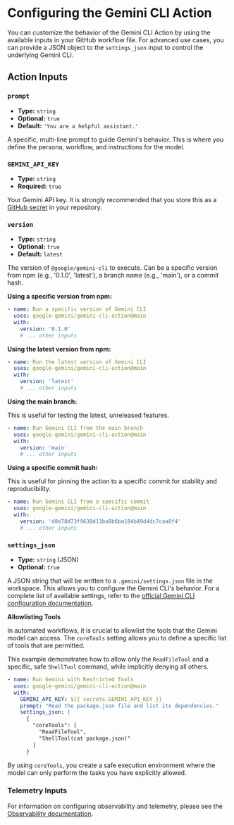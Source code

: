 # Configuring the Gemini CLI Action

You can customize the behavior of the Gemini CLI Action by using the available inputs in your GitHub workflow file. For advanced use cases, you can provide a JSON object to the `settings_json` input to control the underlying Gemini CLI.

## Action Inputs

### `prompt`

-   **Type:** `string`
-   **Optional:** `true`
-   **Default:** `'You are a helpful assistant.'`

A specific, multi-line prompt to guide Gemini's behavior. This is where you define the persona, workflow, and instructions for the model.

### `GEMINI_API_KEY`

-   **Type:** `string`
-   **Required:** `true`

Your Gemini API key. It is strongly recommended that you store this as a [GitHub secret](https://docs.github.com/en/actions/security-guides/using-secrets-in-github-actions) in your repository.

### `version`

-   **Type:** `string`
-   **Optional:** `true`
-   **Default:** `latest`

The version of `@google/gemini-cli` to execute. Can be a specific version from npm (e.g., '0.1.0', 'latest'), a branch name (e.g., 'main'), or a commit hash.

**Using a specific version from npm:**

```yaml
- name: Run a specific version of Gemini CLI
  uses: google-gemini/gemini-cli-action@main
  with:
    version: '0.1.0'
    # ... other inputs
```

**Using the latest version from npm:**

```yaml
- name: Run the latest version of Gemini CLI
  uses: google-gemini/gemini-cli-action@main
  with:
    version: 'latest'
    # ... other inputs
```

**Using the main branch:**

This is useful for testing the latest, unreleased features.

```yaml
- name: Run Gemini CLI from the main branch
  uses: google-gemini/gemini-cli-action@main
  with:
    version: 'main'
    # ... other inputs
```

**Using a specific commit hash:**

This is useful for pinning the action to a specific commit for stability and reproducibility.

```yaml
- name: Run Gemini CLI from a specific commit
  uses: google-gemini/gemini-cli-action@main
  with:
    version: 'd8d78d73f9638d11ba8b6ba184b49d4dc7caa8f4'
    # ... other inputs
```

### `settings_json`

-   **Type:** `string` (JSON)
-   **Optional:** `true`

A JSON string that will be written to a `.gemini/settings.json` file in the workspace. This allows you to configure the Gemini CLI's behavior. For a complete list of available settings, refer to the [official Gemini CLI configuration documentation](https://github.com/google-gemini/gemini-cli/blob/main/docs/cli/configuration.md).

**Allowlisting Tools**

In automated workflows, it is crucial to allowlist the tools that the Gemini model can access. The `coreTools` setting allows you to define a specific list of tools that are permitted.

This example demonstrates how to allow only the `ReadFileTool` and a specific, safe `ShellTool` command, while implicitly denying all others.

```yaml
- name: Run Gemini with Restricted Tools
  uses: google-gemini/gemini-cli-action@main
  with:
    GEMINI_API_KEY: ${{ secrets.GEMINI_API_KEY }}
    prompt: "Read the package.json file and list its dependencies."
    settings_json: |
      {
        "coreTools": [
          "ReadFileTool",
          "ShellTool(cat package.json)"
        ]
      }
```

By using `coreTools`, you create a safe execution environment where the model can only perform the tasks you have explicitly allowed.

### Telemetry Inputs

For information on configuring observability and telemetry, please see the [Observability documentation](./observability.md).
